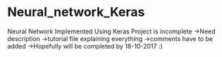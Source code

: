# Neural_network_Keras
Neural Network Implemented Using Keras
Project is incomplete
->Need description
->tutorial file explaining everything
->comments have to be added
->Hopefully will be completed by 18-10-2017 :)

